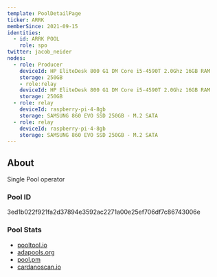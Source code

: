 ```yaml
---
template: PoolDetailPage
ticker: ARRK
memberSince: 2021-09-15
identities:
  - id: ARRK POOL
    role: spo
twitter: jacob_neider
nodes:
  - role: Producer 
    deviceId: HP EliteDesk 800 G1 DM Core i5-4590T 2.0Ghz 16GB RAM
    storage: 250GB 
    - role:relay 
    deviceId: HP EliteDesk 800 G1 DM Core i5-4590T 2.0Ghz 16GB RAM
    storage: 250GB 
  - role: relay
    deviceId: raspberry-pi-4-8gb
    storage: SAMSUNG 860 EVO SSD 250GB - M.2 SATA
  - role: relay
    deviceId: raspberry-pi-4-8gb
    storage: SAMSUNG 860 EVO SSD 250GB - M.2 SATA
---
```


## About

Single Pool operator 

### Pool ID

3ed1b022f921fa2d37894e3592ac2271a00e25ef706df7c86743006e

### Pool Stats

- [pooltool.io](https://pooltool.io/pool/3ed1b022f921fa2d37894e3592ac2271a00e25ef706df7c86743006e)
- [adapools.org](https://adapools.org/pool/3ed1b022f921fa2d37894e3592ac2271a00e25ef706df7c86743006e)
- [pool.pm](https://pool.pm/3ed1b022f921fa2d37894e3592ac2271a00e25ef706df7c86743006e)
- [cardanoscan.io](https://cardanoscan.io/pool/3ed1b022f921fa2d37894e3592ac2271a00e25ef706df7c86743006e)
